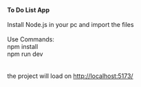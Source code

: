 **To Do List App**
<br/>
<br/>
Install Node.js in your pc and import the files<br/>
<br/>
Use Commands:<br/>
npm install<br/>
npm run dev<br/>
<br/><br/>
the project will load on [http://localhost:5173/](http://localhost:5173/)

 
 
